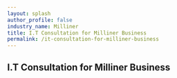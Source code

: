 ```yaml
---
layout: splash 
author_profile: false 
industry_name: Milliner
title: I.T Consultation for Milliner Business
permalink: /it-consultation-for-milliner-business
---
```


## I.T Consultation for Milliner Business